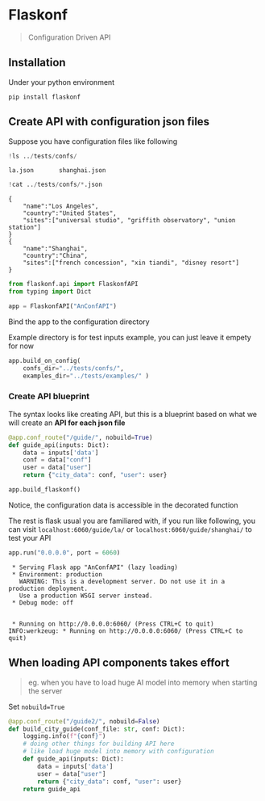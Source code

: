 # Flaskonf
> Configuration Driven API


## Installation

Under your python environment

```shell
pip install flaskonf
```

## Create API with configuration json files

Suppose you have configuration files like following

```python
!ls ../tests/confs/
```

    la.json       shanghai.json


```python
!cat ../tests/confs/*.json
```

    {
        "name":"Los Angeles",
        "country":"United States",
        "sites":["universal studio", "griffith observatory", "union station"]
    }
    {
        "name":"Shanghai",
        "country":"China",
        "sites":["french concession", "xin tiandi", "disney resort"]
    }


```python
from flaskonf.api import FlaskonfAPI
from typing import Dict
```

```python
app = FlaskonfAPI("AnConfAPI")
```

Bind the app to the configuration directory

Example directory is for test inputs example, you can just leave it empety for now

```python
app.build_on_config(
    confs_dir="../tests/confs/",
    examples_dir="../tests/examples/" )
```

### Create API blueprint

The syntax looks like creating API, but this is a blueprint based on what we will create an **API for each json file**

```python
@app.conf_route("/guide/", nobuild=True)
def guide_api(inputs: Dict):
    data = inputs['data']
    conf = data["conf"]
    user = data["user"]
    return {"city_data": conf, "user": user}

app.build_flaskonf()
```

Notice, the configuration data is accessible in the decorated function

The rest is flask usual you are familiared with, if you run like following, you can visit ```localhost:6060/guide/la/``` or ```localhost:6060/guide/shanghai/``` to test your API

```python
app.run("0.0.0.0", port = 6060)
```

     * Serving Flask app "AnConfAPI" (lazy loading)
     * Environment: production
       WARNING: This is a development server. Do not use it in a production deployment.
       Use a production WSGI server instead.
     * Debug mode: off


     * Running on http://0.0.0.0:6060/ (Press CTRL+C to quit)
    INFO:werkzeug: * Running on http://0.0.0.0:6060/ (Press CTRL+C to quit)


## When loading API components takes effort
> eg. when you have to load huge AI model into memory when starting the server

Set ```nobuild=True```

```python
@app.conf_route("/guide2/", nobuild=False)
def build_city_guide(conf_file: str, conf: Dict):
    logging.info(f"{conf}")
    # doing other things for building API here
    # like load huge model into memory with configuration
    def guide_api(inputs: Dict):
        data = inputs['data']
        user = data["user"]
        return {"city_data": conf, "user": user}
    return guide_api
```
